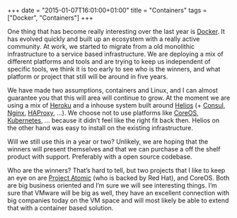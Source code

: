 +++
date = "2015-01-07T16:01:00+01:00"
title = "Containers"
tags = ["Docker", "Containers"]
+++

One thing that has become really interesting over the last year is [Docker](https://www.docker.com/). It has evolved quickly and built up an ecosystem with a really active community. At work, we started to migrate from a old monolithic infrastructure to a service based infrastructure. We are deploying a mix of different platforms and tools and are trying to keep us independent of specific tools, we think it is too early to see who is the winners, and what platform or project that still will be around in five years.

We have made two assumptions, containers and Linux, and I can almost guarantee you that this will area will continue to grow. At the moment we are using a mix of [Heroku](https://www.heroku.com/) and a inhouse system built around [Helios](https://github.com/spotify/helios) (+ [Consul](https://consul.io/), [Nginx](http://nginx.org/), [HAProxy](http://www.haproxy.org/), ...). We choose not to use platforms like [CoreOS](https://coreos.com/), [Kubernetes](https://github.com/googlecloudplatform/kubernetes), ... because it didn’t feel like the right fit back then. Helios on the other hand was easy to install on the existing infrastructure.

Will we still use this in a year or two? Unlikely, we are hoping that the winners will present themselves and that we can purchase a off the shelf product with support. Preferably with a open source codebase.

Who are the winners? That’s hard to tell, but two projects that I like to keep an eye on are [Project Atomic](http://www.projectatomic.io/) (who is backed by Red Hat), and CoreOS. Both are big business oriented and I’m sure we will see interesting things. I’m sure that VMware will be big as well, they have an excellent connection with big companies today on the VM space and will most likely be able to extend that with a container based solution.
